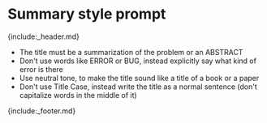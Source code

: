 # Summary style prompt

{include:_header.md}

- The title must be a summarization of the problem or an ABSTRACT
- Don't use words like ERROR or BUG, instead explicitly say what kind of error is there
- Use neutral tone, to make the title sound like a title of a book or a paper
- Don't use Title Case, instead write the title as a normal sentence (don't capitalize words in the middle of it)

{include:_footer.md}
